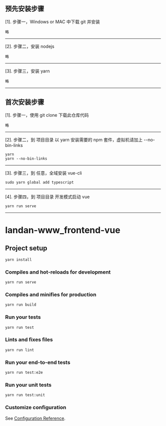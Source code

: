 ## 预先安装步骤
[1]. 步骤一，Windows or MAC 中下载 git 并安装
``` OS
略
```
---------------------------------------

[2]. 步骤二，安装 nodejs
```shell
略
```
---------------------------------------

[3]. 步骤三，安装 yarn
```shell
略
```
---------------------------------------

## 首次安装步骤

[1]. 步骤一，使用 git clone 下载此仓库代码
```shell
略
```
---------------------------------------

[2]. 步骤二，到 项目目录 以 yarn 安装需要的 npm 套件，虚拟机请加上 --no-bin-links
```OS
yarn 
yarn --no-bin-links
```
---------------------------------------

[3]. 步骤三，到 任意，全域安装 vue-cli
```OS
sudo yarn global add typescript

```
---------------------------------------

[4]. 步骤四，到 项目目录 开发模式启动 vue
```OS
yarn run serve
```
---------------------------------------

# landan-www_frontend-vue

## Project setup
```
yarn install
```

### Compiles and hot-reloads for development
```
yarn run serve
```

### Compiles and minifies for production
```
yarn run build
```

### Run your tests
```
yarn run test
```

### Lints and fixes files
```
yarn run lint
```

### Run your end-to-end tests
```
yarn run test:e2e
```

### Run your unit tests
```
yarn run test:unit
```

### Customize configuration
See [Configuration Reference](https://cli.vuejs.org/config/).
